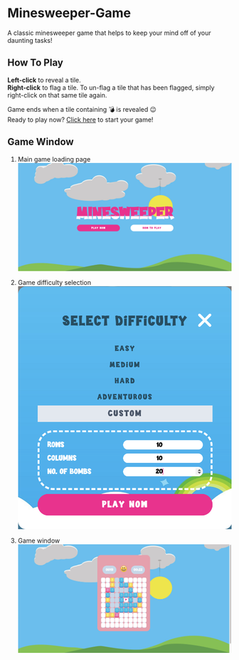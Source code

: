 # Minesweeper-Game

A classic minesweeper game that helps to keep your mind off of your daunting tasks!

## How To Play

**Left-click** to reveal a tile. <br />
**Right-click** to flag a tile. To un-flag a tile that has been flagged, simply right-click on that same tile again.

Game ends when a tile containing :bomb: is revealed :wink:<br />
Ready to play now? [Click here](https://minesweeper-prj.netlify.app/) to start your game!

## Game Window

1. Main game loading page
   ![minesweeper-main-screen](./images/readme/minesweeper-main-window.png)

2. Game difficulty selection
   ![minesweeper-game-difficulty-selection](./images/readme/minesweeper-game-difficulty.png)

3. Game window
   ![minesweeper-game-window](./images/readme/minesweeper-game-window.png)

